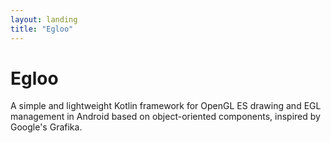 ```yaml
---
layout: landing
title: "Egloo"
---
```


# Egloo

A simple and lightweight Kotlin framework for OpenGL ES drawing and EGL management in Android 
based on object-oriented components, inspired by Google's Grafika.